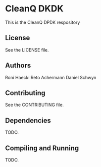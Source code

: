 # CleanQ DKDK

This is the CleanQ DPDK respository


## License

See the LICENSE file.


## Authors

Roni Haecki
Reto Achermann
Daniel Schwyn


## Contributing

See the CONTRIBUTING file.


## Dependencies

TODO.


## Compiling and Running

TODO.
